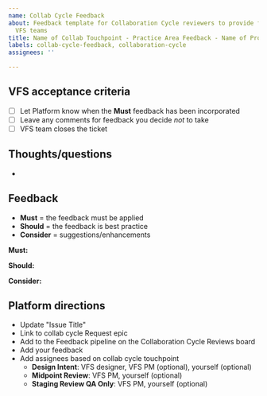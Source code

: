 ```yaml
---
name: Collab Cycle Feedback
about: Feedback template for Collaboration Cycle reviewers to provide feedback to
  VFS teams
title: Name of Collab Touchpoint - Practice Area Feedback - Name of Project
labels: collab-cycle-feedback, collaboration-cycle
assignees: ''

---
```


## VFS acceptance criteria
- [ ] Let Platform know when the **Must** feedback has been incorporated 
- [ ] Leave any comments for feedback you decide _not_ to take
- [ ] VFS team closes the ticket

## Thoughts/questions
-

## Feedback
- **Must** = the feedback must be applied
- **Should** = the feedback is best practice
- **Consider** = suggestions/enhancements

**Must:**


**Should:**


**Consider:**

## Platform directions
- Update "Issue Title"
- Link to collab cycle Request epic
- Add to the Feedback pipeline on the Collaboration Cycle Reviews board
- Add your feedback
- Add assignees based on collab cycle touchpoint
  - **Design Intent**: VFS designer, VFS PM (optional), yourself (optional)
  - **Midpoint Review**: VFS PM, yourself (optional)
  - **Staging Review QA Only**: VFS PM, yourself (optional)
